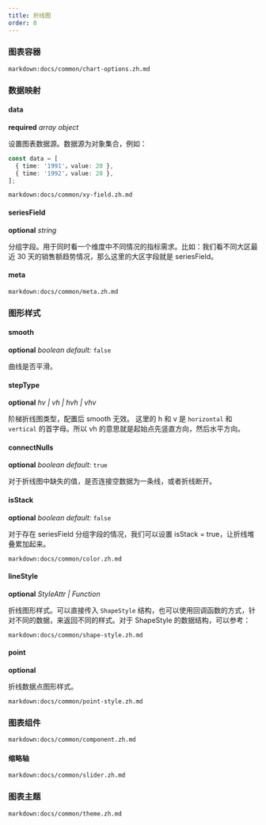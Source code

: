 ```yaml
---
title: 折线图
order: 0
---
```


### 图表容器

`markdown:docs/common/chart-options.zh.md`

### 数据映射

#### data

<description>**required** _array object_</description>

设置图表数据源。数据源为对象集合，例如：

```ts
const data = [
  { time: '1991'，value: 20 },
  { time: '1992'，value: 20 },
];
```

`markdown:docs/common/xy-field.zh.md`

#### seriesField

<description>**optional** _string_</description>

分组字段。用于同时看一个维度中不同情况的指标需求。比如：我们看不同大区最近 30 天的销售额趋势情况，那么这里的大区字段就是 seriesField。

#### meta

`markdown:docs/common/meta.zh.md`

### 图形样式

#### smooth

<description>**optional** _boolean_ _default:_ `false`</description>

曲线是否平滑。

#### stepType

<description>**optional** _hv | vh | hvh | vhv_</description>

阶梯折线图类型，配置后 smooth 无效。 这里的 h 和 v 是 `horizontal` 和 `vertical` 的首字母。所以 vh 的意思就是起始点先竖直方向，然后水平方向。

#### connectNulls

<description>**optional** _boolean_ _default:_ `true`</description>

对于折线图中缺失的值，是否连接空数据为一条线，或者折线断开。

#### isStack

<description>**optional** _boolean_ _default:_ `false`</description>

对于存在 seriesField 分组字段的情况，我们可以设置 isStack = true，让折线堆叠累加起来。

`markdown:docs/common/color.zh.md`

#### lineStyle

<description>**optional** _StyleAttr | Function_</description>

折线图形样式。可以直接传入 `ShapeStyle` 结构，也可以使用回调函数的方式，针对不同的数据，来返回不同的样式。对于 ShapeStyle 的数据结构，可以参考：

`markdown:docs/common/shape-style.zh.md`

#### point

<description>**optional**</description>

折线数据点图形样式。

`markdown:docs/common/point-style.zh.md`


### 图表组件

`markdown:docs/common/component.zh.md`

#### 缩略轴

`markdown:docs/common/slider.zh.md`

### 图表主题

`markdown:docs/common/theme.zh.md`
